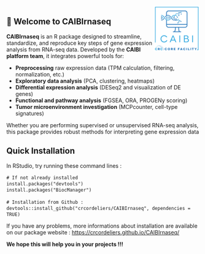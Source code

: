 <img src="man/figures/CAIBI.png" align="right" alt="" width="120" />

## 🎯 Welcome to CAIBIrnaseq 

**CAIBIrnaseq** is an R package designed to streamline, standardize, and reproduce key steps of gene expression analysis from RNA-seq data. Developed by the **CAIBI platform team**, it integrates powerful tools for:

- **Preprocessing** raw expression data (TPM calculation, filtering, normalization, etc.)
- **Exploratory data analysis** (PCA, clustering, heatmaps)
- **Differential expression analysis** (DESeq2 and visualization of DE genes)
- **Functional and pathway analysis** (FGSEA, ORA, PROGENy scoring)
- **Tumor microenvironment investigation** (MCPcounter, cell-type signatures)

Whether you are performing supervised or unsupervised RNA-seq analysis, this package provides robust methods for interpreting gene expression data


## Quick Installation

In RStudio, try running these command lines :

```
# If not already installed
install.packages("devtools")
install.packages("BiocManager")

# Installation from Github : 
devtools::install_github("crcordeliers/CAIBIrnaseq", dependencies = TRUE)
```

If you have any problems, more informations about installation are available on our package website : 
https://crcordeliers.github.io/CAIBIrnaseq/

**We hope this will help you in your projects !!!**


